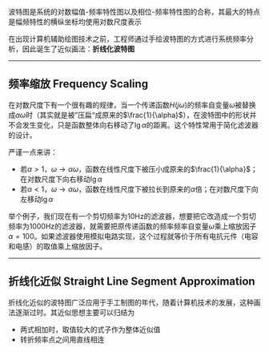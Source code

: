 波特图是系统的对数幅值-频率特性图以及相位-频率特性图的合称，其最大的特点是幅频特性的横纵坐标均使用对数尺度表示

在出现计算机辅助绘图技术之前，工程师通过手绘波特图的方式进行系统频率分析，因此诞生了近似画法：**折线化波特图**

---
## 频率缩放 Frequency Scaling

在对数尺度下有一个很有趣的规律，当一个传递函数$H(j\omega)$的频率自变量$\omega$被替换成$\alpha \omega$时（其实就是被”压扁“成原来的$\frac{1}{\alpha}$），在波特图中的形状并不会发生变化，只是函数整体向右移动了$\lg\alpha$的距离。这个特性常用于简化滤波器的设计。

严谨一点来讲：

+ 若$\alpha>1$，$\omega \to \alpha \omega$，函数在线性尺度下被压小成原来的$\frac{1}{\alpha}$；在对数尺度下向右移动$\lg\alpha$
+ 若$\alpha<1$，$\omega \to \alpha \omega$，函数在线性尺度下被拉长到原来的$\alpha$倍；在对数尺度下向左移动$\lg\alpha$

举个例子，我们现在有一个剪切频率为$10\mathrm{Hz}$的滤波器，想要把它改造成一个剪切频率为$1000\mathrm{Hz}$的滤波器，就需要把原传递函数的频率频率自变量$\omega$乘上缩放因子$\alpha=100$。如果滤波器使用模拟电路实现，这个过程就等价于所有电抗元件（电容和电感）的取值乘上缩放因子。


---
## 折线化近似 Straight Line Segment Approximation

折线化近似的波特图广泛应用于手工制图的年代，随着计算机技术的发展，这种画法逐渐过时。其近似思想主要可以归结为

+ 两式相加时，取值较大的式子作为整体近似值
+ 转折频率点之间用直线相连